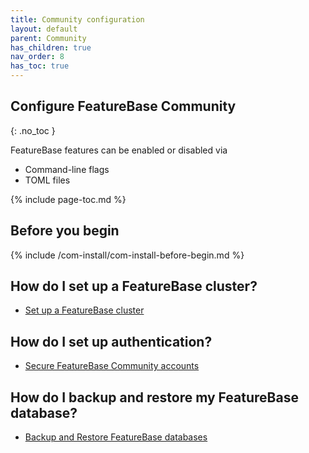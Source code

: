 ```yaml
---
title: Community configuration
layout: default
parent: Community
has_children: true
nav_order: 8
has_toc: true
---
```


## Configure FeatureBase Community
{: .no_toc }

FeatureBase features can be enabled or disabled via

* Command-line flags
* TOML files

{% include page-toc.md %}

## Before you begin

{% include /com-install/com-install-before-begin.md %}

## How do I set up a FeatureBase cluster?

* [Set up a FeatureBase cluster](/docs/community/com-config/old-resize-cluster)


## How do I set up authentication?

* [Secure FeatureBase Community accounts](/docs/community/com-auth/com-auth-manage)

## How do I backup and restore my FeatureBase database?

* [Backup and Restore FeatureBase databases](/docs/community/com-backup/com-backup-home)
